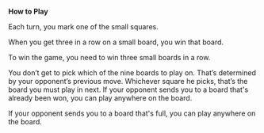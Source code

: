 **How to Play**

Each turn, you mark one of the small squares.

When you get three in a row on a small board, you win that board.

To win the game, you need to win three small boards in a row.

You don’t get to pick which of the nine boards to play on. That’s determined by your opponent’s previous move. Whichever square he picks, that’s the board you must play in next.
If your opponent sends you to a board that's already been won, you can play anywhere on the board.

If your opponent sends you to a board that's full, you can play anywhere on the board.

